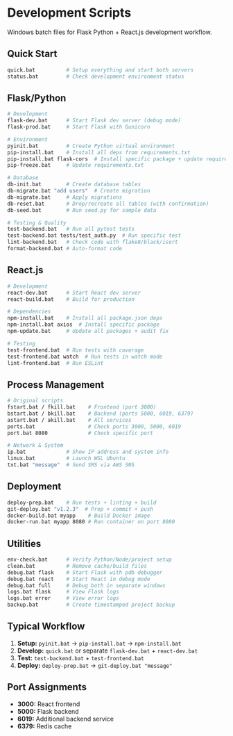 # Development Scripts

Windows batch files for Flask Python + React.js development workflow.

## Quick Start
```bash
quick.bat          # Setup everything and start both servers
status.bat         # Check development environment status
```

## Flask/Python
```bash
# Development
flask-dev.bat      # Start Flask dev server (debug mode)
flask-prod.bat     # Start Flask with Gunicorn

# Environment
pyinit.bat         # Create Python virtual environment
pip-install.bat    # Install all deps from requirements.txt
pip-install.bat flask-cors  # Install specific package + update requirements.txt
pip-freeze.bat     # Update requirements.txt

# Database
db-init.bat        # Create database tables
db-migrate.bat "add users"  # Create migration
db-migrate.bat     # Apply migrations
db-reset.bat       # Drop/recreate all tables (with confirmation)
db-seed.bat        # Run seed.py for sample data

# Testing & Quality
test-backend.bat   # Run all pytest tests
test-backend.bat tests/test_auth.py  # Run specific test
lint-backend.bat   # Check code with flake8/black/isort
format-backend.bat # Auto-format code
```

## React.js
```bash
# Development
react-dev.bat      # Start React dev server
react-build.bat    # Build for production

# Dependencies
npm-install.bat    # Install all package.json deps
npm-install.bat axios  # Install specific package
npm-update.bat     # Update all packages + audit fix

# Testing
test-frontend.bat  # Run tests with coverage
test-frontend.bat watch  # Run tests in watch mode
lint-frontend.bat  # Run ESLint
```

## Process Management
```bash
# Original scripts
fstart.bat / fkill.bat    # Frontend (port 3000)
bstart.bat / bkill.bat    # Backend (ports 5000, 6019, 6379)
astart.bat / akill.bat    # All services
ports.bat                 # Check ports 3000, 5000, 6019
port.bat 8080             # Check specific port

# Network & System
ip.bat             # Show IP address and system info
linux.bat          # Launch WSL Ubuntu
txt.bat "message"  # Send SMS via AWS SNS
```

## Deployment
```bash
deploy-prep.bat    # Run tests + linting + build
git-deploy.bat "v1.2.3"  # Prep + commit + push
docker-build.bat myapp    # Build Docker image
docker-run.bat myapp 8080 # Run container on port 8080
```

## Utilities
```bash
env-check.bat      # Verify Python/Node/project setup
clean.bat          # Remove cache/build files
debug.bat flask    # Start Flask with pdb debugger
debug.bat react    # Start React in debug mode
debug.bat full     # Debug both in separate windows
logs.bat flask     # View Flask logs
logs.bat error     # View error logs
backup.bat         # Create timestamped project backup
```

## Typical Workflow
1. **Setup:** `pyinit.bat` → `pip-install.bat` → `npm-install.bat`
2. **Develop:** `quick.bat` or separate `flask-dev.bat` + `react-dev.bat`
3. **Test:** `test-backend.bat` + `test-frontend.bat`
4. **Deploy:** `deploy-prep.bat` → `git-deploy.bat "message"`

## Port Assignments
- **3000:** React frontend
- **5000:** Flask backend
- **6019:** Additional backend service
- **6379:** Redis cache